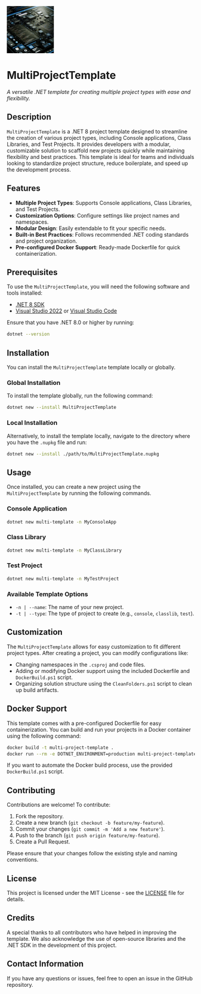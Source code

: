 
<img src="https://raw.githubusercontent.com/mdelgert/MultiProjectTemplate/refs/heads/main/Images/logo1.png?raw=true" alt="Logo" width="25%">

# MultiProjectTemplate

*A versatile .NET template for creating multiple project types with ease and flexibility.*

## Description

`MultiProjectTemplate` is a .NET 8 project template designed to streamline the creation of various project types, including Console applications, Class Libraries, and Test Projects. It provides developers with a modular, customizable solution to scaffold new projects quickly while maintaining flexibility and best practices. This template is ideal for teams and individuals looking to standardize project structure, reduce boilerplate, and speed up the development process.

## Features

- **Multiple Project Types**: Supports Console applications, Class Libraries, and Test Projects.
- **Customization Options**: Configure settings like project names and namespaces.
- **Modular Design**: Easily extendable to fit your specific needs.
- **Built-in Best Practices**: Follows recommended .NET coding standards and project organization.
- **Pre-configured Docker Support**: Ready-made Dockerfile for quick containerization.

## Prerequisites

To use the `MultiProjectTemplate`, you will need the following software and tools installed:

- [.NET 8 SDK](https://dotnet.microsoft.com/en-us/download/dotnet/8.0)
- [Visual Studio 2022](https://visualstudio.microsoft.com/) or [Visual Studio Code](https://code.visualstudio.com/)

Ensure that you have .NET 8.0 or higher by running:

```bash
dotnet --version
```

## Installation

You can install the `MultiProjectTemplate` template locally or globally.

### Global Installation

To install the template globally, run the following command:

```bash
dotnet new --install MultiProjectTemplate
```

### Local Installation

Alternatively, to install the template locally, navigate to the directory where you have the `.nupkg` file and run:

```bash
dotnet new --install ./path/to/MultiProjectTemplate.nupkg
```

## Usage

Once installed, you can create a new project using the `MultiProjectTemplate` by running the following commands.

### Console Application

```bash
dotnet new multi-template -n MyConsoleApp
```

### Class Library

```bash
dotnet new multi-template -n MyClassLibrary
```

### Test Project

```bash
dotnet new multi-template -n MyTestProject
```

### Available Template Options

- `-n | --name`: The name of your new project.
- `-t | --type`: The type of project to create (e.g., `console`, `classlib`, `test`).

## Customization

The `MultiProjectTemplate` allows for easy customization to fit different project types. After creating a project, you can modify configurations like:

- Changing namespaces in the `.csproj` and code files.
- Adding or modifying Docker support using the included Dockerfile and `DockerBuild.ps1` script.
- Organizing solution structure using the `CleanFolders.ps1` script to clean up build artifacts.

## Docker Support

This template comes with a pre-configured Dockerfile for easy containerization. You can build and run your projects in a Docker container using the following command:

```bash
docker build -t multi-project-template .
docker run --rm -e DOTNET_ENVIRONMENT=production multi-project-template
```

If you want to automate the Docker build process, use the provided `DockerBuild.ps1` script.

## Contributing

Contributions are welcome! To contribute:

1. Fork the repository.
2. Create a new branch (`git checkout -b feature/my-feature`).
3. Commit your changes (`git commit -m 'Add a new feature'`).
4. Push to the branch (`git push origin feature/my-feature`).
5. Create a Pull Request.

Please ensure that your changes follow the existing style and naming conventions.

## License

This project is licensed under the MIT License - see the [LICENSE](LICENSE) file for details.

## Credits

A special thanks to all contributors who have helped in improving the template. We also acknowledge the use of open-source libraries and the .NET SDK in the development of this project.

## Contact Information

If you have any questions or issues, feel free to open an issue in the GitHub repository.